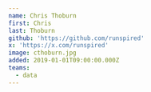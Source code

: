 ```yaml
---
name: Chris Thoburn
first: Chris
last: Thoburn
github: 'https://github.com/runspired'
x: 'https://x.com/runspired'
image: cthoburn.jpg
added: 2019-01-01T09:00:00.000Z
teams:
  - data
---
```

